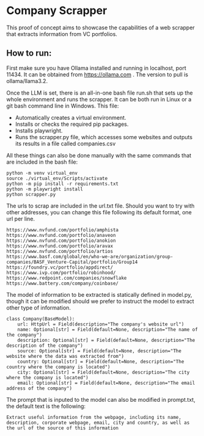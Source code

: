 # Company Scrapper

This proof of concept aims to showcase the capabilities of a web scrapper that extracts information from VC portfolios.

## How to run:

First make sure you have Ollama installed and running in localhost, port 11434. It can be obtained from https://ollama.com . The version to pull is ollama/llama3.2.

Once the LLM is set, there is an all-in-one bash file run.sh that sets up the whole environment and runs the scrapper. It can be both run in Linux or a git bash command line in Windows.
This file:
  - Automatically creates a virtual environment.
  - Installs or checks the required pip packages.
  - Installs playwright.
  - Runs the scrapper.py file, which accesses some websites and outputs its results in a file called companies.csv
 
All these things can also be done manually with the same commands that are included in the bash file:

```
python -m venv virtual_env
source ./virtual_env/Scripts/activate
python -m pip install -r requirements.txt
python -m playwright install
python scrapper.py
```

The urls to scrap are included in the url.txt file. Should you want to try with other addresses, you can change this file following its default format, one url per line.

```
https://www.nvfund.com/portfolio/amphista
https://www.nvfund.com/portfolio/anaveon
https://www.nvfund.com/portfolio/anokion
https://www.nvfund.com/portfolio/aravax
https://www.nvfund.com/portfolio/artios
https://www.basf.com/global/en/who-we-are/organization/group-companies/BASF_Venture-Capital/portfolio/Group14
https://foundry.vc/portfolio/appdirect/
https://www.ivp.com/portfolio/robinhood/
https://www.redpoint.com/companies/snowflake
https://www.battery.com/company/coinbase/
```

The model of information to be extracted is statically defined in model.py, though it can be modified should we prefer to instruct the model to extract other type of information.

```
class Company(BaseModel):
    url: HttpUrl = Field(description="The company's website url")
    name: Optional[str] = Field(default=None, description="The name of the company")
    description: Optional[str] = Field(default=None, description="The description of the company")
    source: Optional[str] = Field(default=None, description="The website where the data was extracted from")
    country: Optional[str] = Field(default=None, description="The country where the company is located")
    city: Optional[str] = Field(default=None, description="The city where the company is located")
    email: Optional[str] = Field(default=None, description="The email address of the company")
```

The prompt that is inputed to the model can also be modified in prompt.txt, the default text is the following:

```
Extract useful information from the webpage, including its name, description, corporate webpage, email, city and country, as well as the url of the source of this information
```
